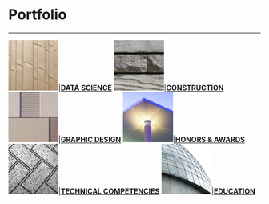 # Portfolio
---

<img src="images/Picture30.png?raw=true" width = "100"/>|[**DATA SCIENCE**](https://annacjacobson.github.io/data_science)
<img src="images/Picture31.png?raw=true" width = "100"/>|[**CONSTRUCTION**](https://annacjacobson.github.io/construction)
<img src="images/Picture32.png?raw=true" width = "100"/>|[**GRAPHIC DESIGN**](https://annacjacobson.github.io/design)
<img src="images/Picture33.png?raw=true" width = "100"/>|[**HONORS & AWARDS**](https://annacjacobson.github.io/honors_awards)
<img src="images/Picture34.png?raw=true" width = "100"/>|[**TECHNICAL COMPETENCIES**](https://annacjacobson.github.io/tech)
<img src="images/Picture35.png?raw=true" width = "100"/>|[**EDUCATION**](https://annacjacobson.github.io/education)


